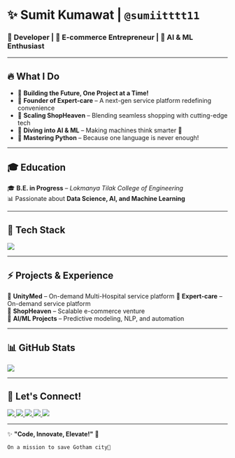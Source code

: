 # ✨ **Sumit Kumawat** | `@sumiitttt11`  
### 🚀 **Developer | 🛒 E-commerce Entrepreneur | 🧠 AI & ML Enthusiast**  

---

## 🔥 **What I Do**  

- 🚀 **Building the Future, One Project at a Time!**  
- 🔧 **Founder of Expert-care** – A next-gen service platform redefining convenience  
- 🛒 **Scaling ShopHeaven** – Blending seamless shopping with cutting-edge tech  
- 🤖 **Diving into AI & ML** – Making machines think smarter 🚀  
- 🐍 **Mastering Python** – Because one language is never enough!  

---

## 🎓 **Education**  
🎓 **B.E. in Progress** – *Lokmanya Tilak College of Engineering*  
📊 Passionate about **Data Science, AI, and Machine Learning**  

---

## 🔦 **Tech Stack**  

<p align="left">
  <img src="https://skillicons.dev/icons?i=js,react,nodejs,python,tensorflow,postgresql,mongodb,git,github" />
</p>  

---

## ⚡ **Projects & Experience**  
🔹 **UnityMed** – On-demand Multi-Hospital service platform 
🔹 **Expert-care** – On-demand service platform  
🔹 **ShopHeaven** – Scalable e-commerce venture  
🔹 **AI/ML Projects** – Predictive modeling, NLP, and automation  

---

## 📊 **GitHub Stats**  

<!--<p align="center">
  <img src="https://github-readme-stats.vercel.app/api?username=sumiitttt11&show_icons=true&theme=tokyonight" alt="GitHub Stats" />
</p>

<p align="center">
  <img src="https://github-readme-streak-stats.herokuapp.com/?user=sumiitttt11&theme=tokyonight" alt="GitHub Streak" />
</p> -->

<p align="left">
  <img src="https://github-profile-summary-cards.vercel.app/api/cards/profile-details?username=sumiitttt11&theme=tokyonight" />
</p>

---

## 📢 **Let's Connect!**  

<p align="left">
  <a href="https://github.com/sumiitttt11">
    <img src="https://img.shields.io/badge/GitHub-000?style=for-the-badge&logo=github&logoColor=white" />
  </a>
  <a href="https://linkedin.com/in/sumiitttt11">
    <img src="https://img.shields.io/badge/LinkedIn-0077B5?style=for-the-badge&logo=linkedin&logoColor=white" />
  </a>
  <a href="mailto:kumawatsumit984@gmail.com">
    <img src="https://img.shields.io/badge/Email-D14836?style=for-the-badge&logo=gmail&logoColor=white" />
  </a>
  <a href="https://www.instagram.com/sumiiitt.af">
    <img src="https://img.shields.io/badge/Instagram-E4405F?style=for-the-badge&logo=instagram&logoColor=white" />
  </a>
  <a href="https://twitter.com/sumiitttt11">
    <img src="https://img.shields.io/badge/Twitter-1DA1F2?style=for-the-badge&logo=twitter&logoColor=white" />
  </a>
</p>  

---

✨ **"Code, Innovate, Elevate!"** 🚀  

```md
On a mission to save Gotham city🦇 
